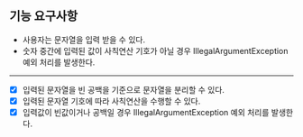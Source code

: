 ## 기능 요구사항
* 사용자는 문자열을 입력 받을 수 있다.
* 숫자 중간에 입력된 값이 사칙연산 기호가 아닐 경우 IllegalArgumentException 예외 처리를 발생한다.
---
* [x] 입력된 문자열을 빈 공백을 기준으로 문자열을 분리할 수 있다.
* [x] 입력된 문자열 기호에 따라 사칙연산을 수행할 수 있다.
* [x] 입력값이 빈값이거나 공백일 경우 IllegalArgumentException 예외 처리를 발생한다.